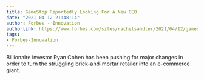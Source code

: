 ```yaml
---
title: GameStop Reportedly Looking For A New CEO
date: "2021-04-12 21:48:14"
author: Forbes - Innovation
authorlink: https://www.forbes.com/sites/rachelsandler/2021/04/12/gamestop-reportedly-looking-for-a-new-ceo/
tags:
- Forbes-Innovation
---
```

Billionaire investor Ryan Cohen has been pushing for major changes in order to turn the struggling brick-and-mortar retailer into an e-commerce giant.